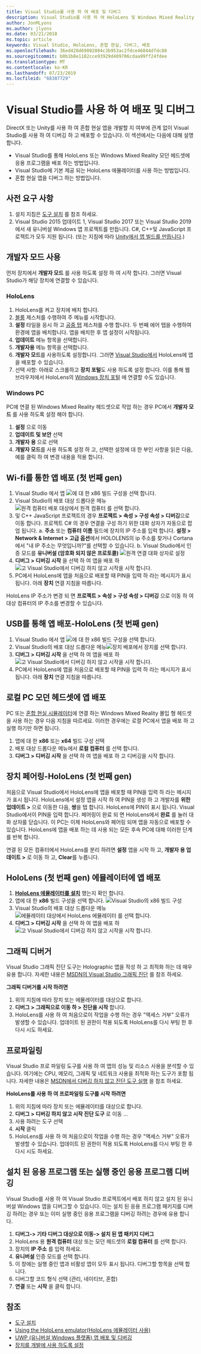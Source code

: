 ```yaml
---
title: Visual Studio를 사용 하 여 배포 및 디버그
description: Visual Studio를 사용 하 여 HoloLens 및 Windows Mixed Reality 앱을 빌드, 디버그 및 배포 하는 방법입니다.
author: JonMLyons
ms.author: jlyons
ms.date: 03/21/2018
ms.topic: article
keywords: Visual Studio, HoloLens, 혼합 현실, 디버그, 배포
ms.openlocfilehash: 36ed428d69802084c3b953ac2fdce46844dfdc88
ms.sourcegitcommit: b0b1b8e1182cce93929d409706cdaa99ff24fdee
ms.translationtype: MT
ms.contentlocale: ko-KR
ms.lasthandoff: 07/23/2019
ms.locfileid: "68387729"
---
```

# <a name="using-visual-studio-to-deploy-and-debug"></a>Visual Studio를 사용 하 여 배포 및 디버그

DirectX 또는 Unity를 사용 하 여 혼합 현실 앱을 개발할 지 여부에 관계 없이 Visual Studio를 사용 하 여 디버깅 하 고 배포할 수 있습니다. 이 섹션에서는 다음에 대해 설명 합니다.
* Visual Studio를 통해 HoloLens 또는 Windows Mixed Reality 모던 헤드셋에 응용 프로그램을 배포 하는 방법입니다.
* Visual Studio에 기본 제공 되는 HoloLens 에뮬레이터를 사용 하는 방법입니다.
* 혼합 현실 앱을 디버그 하는 방법입니다.

## <a name="prerequisites"></a>사전 요구 사항
1. 설치 지침은 [도구 설치](install-the-tools.md) 를 참조 하세요.
2. Visual Studio 2015 업데이트 1, Visual Studio 2017 또는 Visual Studio 2019에서 새 유니버설 Windows 앱 프로젝트를 만듭니다. C#, C++및 JavaScript 프로젝트가 모두 지원 됩니다. (또는 지침에 따라 [Unity에서 앱 빌드를 만듭니다](holograms-100.md).)

## <a name="enabling-developer-mode"></a>개발자 모드 사용

먼저 장치에서 **개발자 모드** 를 사용 하도록 설정 하 여 시작 합니다. 그러면 Visual Studio가 해당 장치에 연결할 수 있습니다.

### <a name="hololens"></a>HoloLens
1. HoloLens를 켜고 장치에 배치 합니다.
2. [블룸](gestures.md#bloom) 제스처를 수행하여 주 메뉴를 시작합니다.
3. **설정** 타일을 응시 하 고 [공중 탭](gestures.md#air-tap) 제스처를 수행 합니다. 두 번째 에어 탭을 수행하여 환경에 앱을 배치합니다. 앱을 배치한 후 앱 설정이 시작됩니다.
4. **업데이트** 메뉴 항목을 선택합니다.
5. **개발자용** 메뉴 항목을 선택합니다.
6. **개발자 모드**를 사용하도록 설정합니다. 그러면 [Visual Studio에서](using-visual-studio.md) HoloLens에 앱을 배포할 수 있습니다.
7. 선택 사항: 아래로 스크롤하고 **장치 포털**도 사용 하도록 설정 합니다. 이를 통해 웹 브라우저에서 HoloLens의 [Windows 장치 포털](using-the-windows-device-portal.md) 에 연결할 수도 있습니다.

### <a name="windows-pc"></a>Windows PC

PC에 연결 된 Windows Mixed Reality 헤드셋으로 작업 하는 경우 PC에서 **개발자 모드** 를 사용 하도록 설정 해야 합니다.
1. **설정** 으로 이동
2. **업데이트 및 보안** 선택
3. **개발자 용** 으로 선택
4. **개발자 모드**를 사용 하도록 설정 하 고, 선택한 설정에 대 한 부인 사항을 읽은 다음, 예를 클릭 하 여 변경 내용을 적용 합니다.

## <a name="deploying-an-app-over-wi-fi---hololens-1st-gen"></a>Wi-fi를 통한 앱 배포 (첫 번째 gen)
1. Visual Studio  에서 앱 ![에 대 한 x86 빌드 구성을 선택 합니다.](images/x86setting.png)
2. Visual Studio의 배포 대상 드롭다운 메뉴 ![원격 컴퓨터 배포 대상에서 **원격 컴퓨터** 를 선택 합니다.](images/remotemachinesetting.png)
3. 및 C++ JavaScript 프로젝트의 경우 **프로젝트 > 속성 > 구성 속성 > 디버깅**으로 이동 합니다. 프로젝트 C# 의 경우 연결을 구성 하기 위한 대화 상자가 자동으로 팝업 됩니다.
  a. **주소** 또는 **컴퓨터 이름** 필드에 장치의 IP 주소를 입력 합니다. **설정 > Network & Internet > 고급 옵션**에서 HOLOLENS의 ip 주소를 찾거나 Cortana에서 "내 IP 주소는 무엇입니까?"를 선택할 수 있습니다.
  b. Visual Studio에서 인증 모드를 **유니버설 (암호화 되지 않은 프로토콜)** ![원격 연결 대화 상자로 설정](images/remotedeploy.png)
4. **디버그 > 디버깅 시작** 을 선택 하 여 앱을 배포 하![고 Visual Studio에서 디버깅 하지 않고 시작을 시작 합니다.](images/deploynodebugging.png)
5. PC에서 HoloLens에 앱을 처음으로 배포할 때 PIN을 입력 하 라는 메시지가 표시 됩니다. 아래 **장치** 연결 지침을 따릅니다.

HoloLens IP 주소가 변경 되 면 **프로젝트 > 속성 > 구성 속성 > 디버깅** 으로 이동 하 여 대상 컴퓨터의 IP 주소를 변경할 수 있습니다.

## <a name="deploying-an-app-over-usb---hololens-1st-gen"></a>USB를 통해 앱 배포-HoloLens (첫 번째 gen)
1. Visual Studio  에서 앱 ![에 대 한 x86 빌드 구성을 선택 합니다.](images/x86setting.png)
2. Visual  Studio의 배포 대상 드롭다운 메뉴![장치 배포에서 장치를 선택 합니다.](images/buildsettingsusbdeploy.png)
3. **디버그 > 디버깅 시작** 을 선택 하 여 앱을 배포 하![고 Visual Studio에서 디버깅 하지 않고 시작을 시작 합니다.](images/deploynodebugging.png)
4. PC에서 HoloLens에 앱을 처음으로 배포할 때 PIN을 입력 하 라는 메시지가 표시 됩니다. 아래 **장치** 연결 지침을 따릅니다.

## <a name="deploying-an-app-to-your-local-pc---immersive-headset"></a>로컬 PC 모던 헤드셋에 앱 배포

PC 또는 [혼합 현실 시뮬레이터](using-the-windows-mixed-reality-simulator.md)에 연결 하는 Windows Mixed Reality 몰입 형 헤드셋을 사용 하는 경우 다음 지침을 따르세요. 이러한 경우에는 로컬 PC에서 앱을 배포 하 고 실행 하기만 하면 됩니다.
1. 앱에 대 한 **x86** 또는 **x64** 빌드 구성 선택
2. 배포 대상 드롭다운 메뉴에서 **로컬 컴퓨터** 를 선택 합니다.
3. **디버그 > 디버깅 시작** 을 선택 하 여 앱을 배포 하 고 디버깅을 시작 합니다.

## <a name="pairing-your-device---hololens-1st-gen"></a>장치 페어링-HoloLens (첫 번째 gen)

처음으로 Visual Studio에서 HoloLens에 앱을 배포할 때 PIN을 입력 하 라는 메시지가 표시 됩니다. HoloLens에서 설정 앱을 시작 하 여 PIN을 생성 하 고 개발자를 **위한 업데이트 >** 으로 이동한 다음, **쌍**을 탭 합니다. HoloLens에 PIN이 표시 됩니다. Visual Studio에서이 PIN을 입력 합니다. 페어링이 완료 되 면 HoloLens에서 **완료** 를 눌러 대화 상자를 닫습니다. 이 PC는 이제 HoloLens와 페어링 되며 앱을 자동으로 배포할 수 있습니다. HoloLens에 앱을 배포 하는 데 사용 되는 모든 후속 PC에 대해 이러한 단계를 반복 합니다.

연결 된 모든 컴퓨터에서 HoloLens를 분리 하려면 **설정** 앱을 시작 하 고, **개발자 용 업데이트 >** 로 이동 하 고, **Clear**를 누릅니다.

## <a name="deploying-an-app-to-the-hololens-1st-gen-emulator"></a>HoloLens (첫 번째 gen) 에뮬레이터에 앱 배포
1. **[HoloLens 에뮬레이터를 설치](install-the-tools.md)** 했는지 확인 합니다.
2. 앱에 대 한 **x86** 빌드 구성을 선택 합니다.
![Visual Studio의 x86 빌드 구성](images/x86setting.png)
3. Visual Studio의 배포 대상 드롭다운 메뉴![에뮬레이터 대상에서 **HoloLens 에뮬레이터** 를 선택 합니다.](images/deployemulator.png)
4. **디버그 > 디버깅 시작** 을 선택 하 여 앱을 배포 하![고 Visual Studio에서 디버깅 하지 않고 시작을 시작 합니다.](images/deploynodebugging.png)

## <a name="graphics-debugger"></a>그래픽 디버거

Visual Studio 그래픽 진단 도구는 Holographic 앱을 작성 하 고 최적화 하는 데 매우 유용 합니다. 자세한 내용은 [MSDN의 Visual Studio 그래픽 진단](https://msdn.microsoft.com/library/hh315751.aspx) 를 참조 하세요.

**그래픽 디버거를 시작 하려면**
1. 위의 지침에 따라 장치 또는 에뮬레이터를 대상으로 합니다.
2. **디버그 > 그래픽으로 이동 하 > 진단을 시작** 합니다.
3. HoloLens를 사용 하 여 처음으로이 작업을 수행 하는 경우 "액세스 거부" 오류가 발생할 수 있습니다. 업데이트 된 권한이 적용 되도록 HoloLens를 다시 부팅 한 후 다시 시도 하세요.

## <a name="profiling"></a>프로파일링

Visual Studio 프로 파일링 도구를 사용 하 여 앱의 성능 및 리소스 사용을 분석할 수 있습니다. 여기에는 CPU, 메모리, 그래픽 및 네트워크 사용을 최적화 하는 도구가 포함 됩니다. 자세한 내용은 [MSDN에서 디버깅 하지 않고 진단 도구 실행](https://msdn.microsoft.com/library/dn957936.aspx) 을 참조 하세요.

**HoloLens를 사용 하 여 프로파일링 도구를 시작 하려면**
1. 위의 지침에 따라 장치 또는 에뮬레이터를 대상으로 합니다.
2. **디버그 > 디버깅 하지 않고 시작 진단 도구** 로 이동 ...
3. 사용 하려는 도구 선택
4. **시작** 클릭
5. HoloLens를 사용 하 여 처음으로이 작업을 수행 하는 경우 "액세스 거부" 오류가 발생할 수 있습니다. 업데이트 된 권한이 적용 되도록 HoloLens를 다시 부팅 한 후 다시 시도 하세요.

## <a name="debugging-an-installed-or-running-app"></a>설치 된 응용 프로그램 또는 실행 중인 응용 프로그램 디버깅

Visual Studio를 사용 하 여 Visual Studio 프로젝트에서 배포 하지 않고 설치 된 유니버설 Windows 앱을 디버그할 수 있습니다. 이는 설치 된 응용 프로그램 패키지를 디버깅 하려는 경우 또는 이미 실행 중인 응용 프로그램을 디버깅 하려는 경우에 유용 합니다.
1. **디버그-> 기타 디버그 대상으로 이동-> 설치 된 앱 패키지 디버그**
2. HoloLens 용 **원격 컴퓨터** 대상 또는 모던 헤드셋의 **로컬 컴퓨터** 를 선택 합니다.
3. 장치의 **IP 주소** 를 입력 하세요.
4. **유니버설** 인증 모드를 선택 합니다.
5. 이 창에는 실행 중인 앱과 비활성 앱이 모두 표시 됩니다. 디버그할 항목을 선택 합니다.
6. 디버그할 코드 형식 선택 (관리, 네이티브, 혼합)
7. **연결** 또는 **시작** 을 클릭 합니다.

## <a name="see-also"></a>참조
* [도구 설치](install-the-tools.md)
* [Using the HoloLens emulator(HoloLens 에뮬레이터 사용)](using-the-hololens-emulator.md)
* [UWP (유니버설 Windows 플랫폼) 앱 배포 및 디버깅](https://msdn.microsoft.com/library/windows/apps/xaml/mt613243.aspx)
* [장치를 개발에 사용 하도록 설정](https://docs.microsoft.com/windows/uwp/get-started/enable-your-device-for-development)
